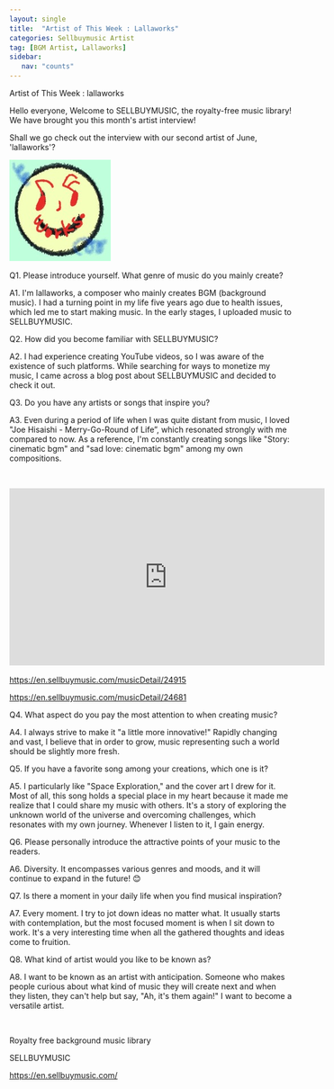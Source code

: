 ```yaml
---
layout: single
title:  "Artist of This Week : Lallaworks"
categories: Sellbuymusic Artist
tag: [BGM Artist, Lallaworks]
sidebar:
   nav: "counts"
---
```

<p>Artist of This Week : lallaworks</p>
<p>Hello everyone, Welcome to SELLBUYMUSIC, the royalty-free music library! We have brought you this month&#39;s artist interview!</p>
<p>Shall we go check out the interview with our second artist of June, &#39;lallaworks&#39;?</p>
<p><img src="/images/2023-06-27-ArtistLallaworks/20230627lallaworks.jpg" alt="[image1] Lallaworks&#39;s profile image"></p>
<p>Q1. Please introduce yourself. What genre of music do you mainly create?</p>
<p>A1. I&#39;m lallaworks, a composer who mainly creates BGM (background music). I had a turning point in my life five years ago due to health issues, which led me to start making music. In the early stages, I uploaded music to SELLBUYMUSIC.</p>
<p>Q2. How did you become familiar with SELLBUYMUSIC?</p>
<p>A2. I had experience creating YouTube videos, so I was aware of the existence of such platforms. While searching for ways to monetize my music, I came across a blog post about SELLBUYMUSIC and decided to check it out.</p>
<p>Q3. Do you have any artists or songs that inspire you?</p>
<p>A3. Even during a period of life when I was quite distant from music, I loved &quot;Joe Hisaishi - Merry-Go-Round of Life”, which resonated strongly with me compared to now. As a reference, I&#39;m constantly creating songs like &quot;Story: cinematic bgm&quot; and &quot;sad love: cinematic bgm&quot; among my own compositions.</p>
<p>&nbsp;</p>
<p><iframe width="560" height="315" src="https://www.youtube.com/embed/f7SS57LFPco" title="YouTube video player" frameborder="0" allow="accelerometer; autoplay; clipboard-write; encrypted-media; gyroscope; picture-in-picture; web-share" allowfullscreen></iframe></p>
<p><a href='https://en.sellbuymusic.com/musicDetail/24915' target='_blank' class='url'>https://en.sellbuymusic.com/musicDetail/24915</a></p>
<p><a href='https://en.sellbuymusic.com/musicDetail/24681' target='_blank' class='url'>https://en.sellbuymusic.com/musicDetail/24681</a></p>
<p>Q4. What aspect do you pay the most attention to when creating music?</p>
<p>A4. I always strive to make it &quot;a little more innovative!&quot; Rapidly changing and vast, I believe that in order to grow, music representing such a world should be slightly more fresh.</p>
<p>Q5. If you have a favorite song among your creations, which one is it?</p>
<p>A5. I particularly like &quot;Space Exploration,&quot; and the cover art I drew for it. Most of all, this song holds a special place in my heart because it made me realize that I could share my music with others. It&#39;s a story of exploring the unknown world of the universe and overcoming challenges, which resonates with my own journey. Whenever I listen to it, I gain energy.</p>
<p>Q6. Please personally introduce the attractive points of your music to the readers.</p>
<p>A6. Diversity. It encompasses various genres and moods, and it will continue to expand in the future! 😊</p>
<p>Q7. Is there a moment in your daily life when you find musical inspiration?</p>
<p>A7. Every moment. I try to jot down ideas no matter what. It usually starts with contemplation, but the most focused moment is when I sit down to work. It&#39;s a very interesting time when all the gathered thoughts and ideas come to fruition.</p>
<p>Q8. What kind of artist would you like to be known as?</p>
<p>A8. I want to be known as an artist with anticipation. Someone who makes people curious about what kind of music they will create next and when they listen, they can&#39;t help but say, &quot;Ah, it&#39;s them again!&quot; I want to become a versatile artist.</p>
<p>&nbsp;</p>
<p>Royalty free background music library</p>
<p>SELLBUYMUSIC</p>
<p><a href='https://en.sellbuymusic.com/' target='_blank' class='url'>https://en.sellbuymusic.com/</a></p>